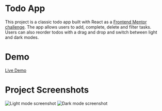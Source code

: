 # Todo App

This project is a classic todo app built with React as a [Frontend Mentor challenge](https://www.frontendmentor.io/challenges/todo-app-Su1_KokOW). 
The app allows users to add, complete, delete and filter tasks. Users can also reorder todos with a drag and drop and switch between light and dark modes.

# Demo

[Live Demo](https://harry-potter-memory-card.netlify.app/)

# Project Screenshots

![Light mode screenshot](public/screenshot-1.jpg)
![Dark mode screenshot](public/screenshot-2.jpg)






